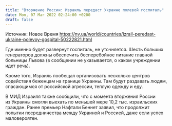 ```yaml
---
title: "Вторжение России: Израиль передаст Украине полевой госпиталь"
date: Mon, 07 Mar 2022 02:24:00 +0200
draft: false
---
```

Источник: Новое Время https://nv.ua/world/countries/izrail-peredast-ukraine-polevoy-gospital-50222821.html


Где именно будет развернут госпиталь, не уточняется. Шесть больших генераторов должны обеспечить бесперебойное питание главной больницы Львова (в сообщении не указывается, о каком учреждении идет речь).

Кроме того, Израиль пообещал организовать несколько центров содействия беженцам на границе Украины. Там будут раздавать людям, спасающимся от российской агрессии, теплую одежду и еду.

В МИД Израиля также сообщили, что с момента вторжения России из Украины смогли выехать по меньшей мере 10,2 тыс. израильских граждан. Ранее премьер Нафтали Беннет заявил, что продолжит попытки посредничества между Украиной и Россией, даже если успех маловероятен. 
